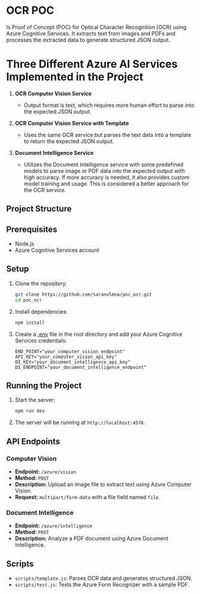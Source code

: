# OCR POC

Is Proof of Concept (POC) for Optical Character Recognition (OCR) using Azure Cognitive Services. It extracts text from images and PDFs and processes the extracted data to generate structured JSON output.

# Three Different Azure AI Services Implemented in the Project

1. **OCR Computer Vision Service**

   - Output format is text, which requires more human effort to parse into the expected JSON output.

2. **OCR Computer Vision Service with Template**                    

   - Uses the same OCR service but parses the text data into a template to return the expected JSON output.

3. **Document Intelligence Service**
   - Utilizes the Document Intelligence service with some predefined models to parse image or PDF data into the expected output with high accuracy. If more accuracy is needed, it also provides custom model training and usage. This is considered a better approach for the OCR service.

## Project Structure

## Prerequisites

- Node.js
- Azure Cognitive Services account

## Setup

1. Clone the repository:

   ```sh
   git clone https://github.com/saranvlmna/poc_ocr.git
   cd poc_ocr
   ```

2. Install dependencies:

   ```sh
   npm install
   ```

3. Create a [.env](http://_vscodecontentref_/10) file in the root directory and add your Azure Cognitive Services credentials:
   ```
   END_POINT="your_computer_vision_endpoint"
   API_KEY="your_computer_vision_api_key"
   DI_KEY="your_document_intelligence_api_key"
   DI_ENDPOINT="your_document_intelligence_endpoint"
   ```

## Running the Project

1. Start the server:

   ```sh
   npm run dev
   ```

2. The server will be running at `http://localhost:4578`.

## API Endpoints

### Computer Vision

- **Endpoint:** `/azure/vision`
- **Method:** `POST`
- **Description:** Upload an image file to extract text using Azure Computer Vision.
- **Request:** `multipart/form-data` with a file field named `file`.

### Document Intelligence

- **Endpoint:** `/azure/intelligence`
- **Method:** `POST`
- **Description:** Analyze a PDF document using Azure Document Intelligence.

## Scripts

- `scripts/template.js`: Parses OCR data and generates structured JSON.
- `scripts/test.js`: Tests the Azure Form Recognizer with a sample PDF.
